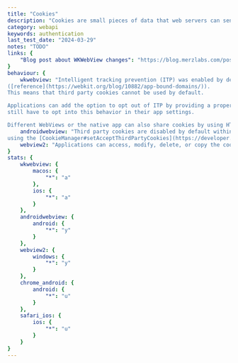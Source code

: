 ```yaml
---
title: "Cookies"
description: "Cookies are small pieces of data that web servers can send to browsers to be stored persistently. They are useful for features like user login. Cookies can be used both in HTTP requests, and within JavaScript."
category: webapi
keywords: authentication
last_test_date: "2024-03-29"
notes: "TODO"
links: {
    "Blog post about WKWebView changes": "https://blog.merzlabs.com/posts/webview-history/",
}
behaviour: {
    wkwebview: "Intelligent tracking prevention (ITP) was enabled by default for WKWebView on iOS 14
([reference](https://webkit.org/blog/10882/app-bound-domains/)).
This means that third party cookies cannot be used by default.

Applications can add the option to opt out of ITP by providing a property to their app configuration for some but not all use cases, but users will
still have to opt into this behavior in their app settings.

Different WebViews or the native app can also share cookies by using HTTPCookieStorage.",
    androidwebview: "Third party cookies are disabled by default within Android WebView. Applications can re-enable third party cookies
using the [CookieManager#setAcceptThirdPartyCookies](https://developer.android.com/reference/android/webkit/CookieManager#setAcceptThirdPartyCookies(android.webkit.WebView,%20boolean)) API.",
    webview2: "Applications can access, modify, delete, or copy the cookies of their WebView2 instance via the `CoreWebView2.CookieManager` property. By default, WebView2 has [Tracking Prevention](https://learn.microsoft.com/microsoft-edge/web-platform/tracking-prevention) set to \"Balanced\" by default and can be modified using the `CoreWebView2EnvironmentOptions.EnableTrackingPrevention` property."
}
stats: {
    wkwebview: {
        macos: {
            "*": "a"
        },
        ios: {
            "*": "a"
        }
    },
    androidwebview: {
        android: {
            "*": "y"
        }
    },
    webview2: {
        windows: {
            "*": "y"
        }
    },
    chrome_android: {
        android: {
            "*": "u"
        }
    },
    safari_ios: {
        ios: {
            "*": "u"
        }
    }
}
---
```

